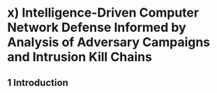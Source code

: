 # x) Intelligence-Driven Computer Network Defense Informed by Analysis of Adversary Campaigns and Intrusion Kill Chains
## 1 Introduction

